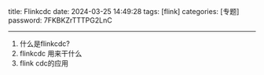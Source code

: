 title: Flinkcdc 
date: 2024-03-25 14:49:28 
tags: [flink]
categories: [专题]
password: 7FKBKZrTTTPG2LnC

---
 <!--more-->

1. 什么是flinkcdc?
2. flinkcdc 用来干什么
3. flink cdc的应用

